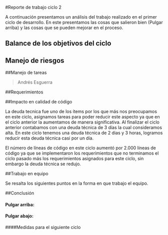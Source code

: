 #Reporte de trabajo ciclo 2

A continuación presentamos un análisis del trabajo realizado en el primer ciclo de desarrollo. En este presentamos las cosas que salieron bien (Pulgar arriba) y las cosas que se pueden mejorar en el proceso.

## Balance de los objetivos del ciclo

	
## Manejo de riesgos


##Manejo de tareas

>Andrés Esguerra

##Requerimientos


##Impacto en calidad de código

La deuda tecnica fue uno de los ítems por los que más nos preocupamos en este ciclo, asignamos tareas para poder reducir este aspecto ya que en el ciclo anterior la aumentamos de manera significativa. Al finalizar el ciclo anterior contabamos con una deuda técnica de 3 días la cual consideramos alta. En este ciclo tenemos una deuda técnica de 2 dias y 3 horas, logramos reducir esta deuda técnica casi por un día. 

El número de líneas de código en este ciclo aumentó por 2.000 líneas de código ya que se implementaron los requerimientos que no terminamos el ciclo pasado más los requerimientos asignados para este ciclo, sin embargo la deuda técnica se redujo. 


##Trabajo en equipo

Se resalta los siguientes puntos en la forma en que trabajo el equipo.


##Conclusión
#### Pulgar arriba: 

#### Pulgar abajo: 

####Medidas para el siguiente ciclo



